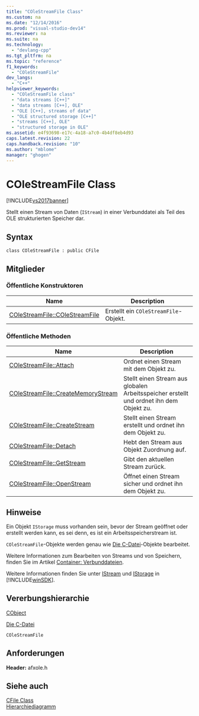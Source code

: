 ```yaml
---
title: "COleStreamFile Class"
ms.custom: na
ms.date: "12/14/2016"
ms.prod: "visual-studio-dev14"
ms.reviewer: na
ms.suite: na
ms.technology: 
  - "devlang-cpp"
ms.tgt_pltfrm: na
ms.topic: "reference"
f1_keywords: 
  - "COleStreamFile"
dev_langs: 
  - "C++"
helpviewer_keywords: 
  - "COleStreamFile class"
  - "data streams [C++]"
  - "data streams [C++], OLE"
  - "OLE [C++], streams of data"
  - "OLE structured storage [C++]"
  - "streams [C++], OLE"
  - "structured storage in OLE"
ms.assetid: e4f93698-e17c-4a18-a7c0-4b4df8eb4d93
caps.latest.revision: 22
caps.handback.revision: "10"
ms.author: "mblome"
manager: "ghogen"
---
```

# COleStreamFile Class
[!INCLUDE[vs2017banner](../../assembler/inline/includes/vs2017banner.md)]

Stellt einen Stream von Daten \(`IStream`\) in einer Verbunddatei als Teil des OLE strukturierten Speicher dar.  
  
## Syntax  
  
```  
class COleStreamFile : public CFile  
```  
  
## Mitglieder  
  
### Öffentliche Konstruktoren  
  
|Name|Description|  
|----------|-----------------|  
|[COleStreamFile::COleStreamFile](../Topic/COleStreamFile::COleStreamFile.md)|Erstellt ein `COleStreamFile`\-Objekt.|  
  
### Öffentliche Methoden  
  
|Name|Description|  
|----------|-----------------|  
|[COleStreamFile::Attach](../Topic/COleStreamFile::Attach.md)|Ordnet einen Stream mit dem Objekt zu.|  
|[COleStreamFile::CreateMemoryStream](../Topic/COleStreamFile::CreateMemoryStream.md)|Stellt einen Stream aus globalen Arbeitsspeicher erstellt und ordnet ihn dem Objekt zu.|  
|[COleStreamFile::CreateStream](../Topic/COleStreamFile::CreateStream.md)|Stellt einen Stream erstellt und ordnet ihn dem Objekt zu.|  
|[COleStreamFile::Detach](../Topic/COleStreamFile::Detach.md)|Hebt den Stream aus Objekt Zuordnung auf.|  
|[COleStreamFile::GetStream](../Topic/COleStreamFile::GetStream.md)|Gibt den aktuellen Stream zurück.|  
|[COleStreamFile::OpenStream](../Topic/COleStreamFile::OpenStream.md)|Öffnet einen Stream sicher und ordnet ihn dem Objekt zu.|  
  
## Hinweise  
 Ein Objekt `IStorage` muss vorhanden sein, bevor der Stream geöffnet oder erstellt werden kann, es sei denn, es ist ein Arbeitsspeicherstream ist.  
  
 `COleStreamFile`\-Objekte werden genau wie [Die C\-Datei](../../mfc/reference/cfile-class.md)\-Objekte bearbeitet.  
  
 Weitere Informationen zum Bearbeiten von Streams und von Speichern, finden Sie im Artikel [Container: Verbunddateien](../../mfc/containers-compound-files.md).  
  
 Weitere Informationen finden Sie unter [IStream](http://msdn.microsoft.com/library/windows/desktop/aa380034) und [IStorage](http://msdn.microsoft.com/library/windows/desktop/aa380015) in [!INCLUDE[winSDK](../../atl/includes/winsdk_md.md)].  
  
## Vererbungshierarchie  
 [CObject](../../mfc/reference/cobject-class.md)  
  
 [Die C\-Datei](../../mfc/reference/cfile-class.md)  
  
 `COleStreamFile`  
  
## Anforderungen  
 **Header:**  afxole.h  
  
## Siehe auch  
 [CFile Class](../../mfc/reference/cfile-class.md)   
 [Hierarchiediagramm](../../mfc/hierarchy-chart.md)